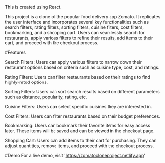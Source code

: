 This is created using React.

This project is a clone of the popular food delivery app Zomato. It replicates the user interface and incorporates several key functionalities such as search filters, rating filters, sorting filters, cuisine filters, cost filters, bookmarking, and a shopping cart. Users can seamlessly search for restaurants, apply various filters to refine their results, add items to their cart, and proceed with the checkout process.

#Features

Search Filters: Users can apply various filters to narrow down their restaurant options based on criteria such as cuisine type, cost, and ratings.

Rating Filters: Users can filter restaurants based on their ratings to find highly-rated options.

Sorting Filters: Users can sort search results based on different parameters such as distance, popularity, rating, etc.

Cuisine Filters: Users can select specific cuisines they are interested in.

Cost Filters: Users can filter restaurants based on their budget preferences.

Bookmarking: Users can bookmark their favorite items for easy access later. These items will be saved and can be viewed in the checkout page.

Shopping Cart: Users can add items to their cart for purchasing. They can adjust quantities, remove items, and proceed with the checkout process.


#Demo 
For a live demo, visit 'https://zomatocloneproject.netlify.app'
